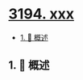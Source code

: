# [3194. xxx](https://github.com/Tdahuyou/TNotes.leetcode/tree/main/notes/3194.%20xxx)

<!-- region:toc -->

- [1. 📝 概述](#1--概述)

<!-- endregion:toc -->

## 1. 📝 概述
